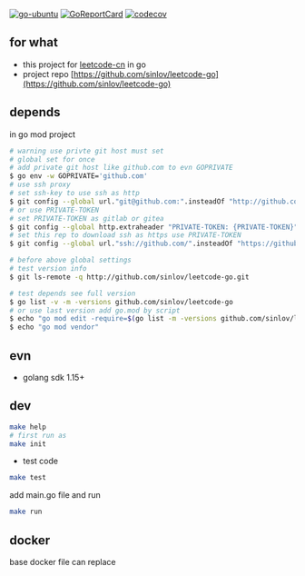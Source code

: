 [![go-ubuntu](https://github.com/sinlov/leetcode-go/workflows/go-ubuntu/badge.svg?branch=main)](https://github.com/sinlov/leetcode-go/actions)
[![GoReportCard](https://goreportcard.com/badge/github.com/sinlov/leetcode-go)](https://goreportcard.com/report/github.com/sinlov/leetcode-go)
[![codecov](https://codecov.io/gh/sinlov/leetcode-go/branch/main/graph/badge.svg)](https://codecov.io/gh/sinlov/leetcode-go)

## for what

- this project for [leetcode-cn](https://leetcode-cn.com/) in go
- project repo [https://github.com/sinlov/leetcode-go](https://github.com/sinlov/leetcode-go)

## depends

in go mod project

```bash
# warning use privte git host must set
# global set for once
# add private git host like github.com to evn GOPRIVATE
$ go env -w GOPRIVATE='github.com'
# use ssh proxy
# set ssh-key to use ssh as http
$ git config --global url."git@github.com:".insteadOf "http://github.com/"
# or use PRIVATE-TOKEN
# set PRIVATE-TOKEN as gitlab or gitea
$ git config --global http.extraheader "PRIVATE-TOKEN: {PRIVATE-TOKEN}"
# set this rep to download ssh as https use PRIVATE-TOKEN
$ git config --global url."ssh://github.com/".insteadOf "https://github.com/"

# before above global settings
# test version info
$ git ls-remote -q http://github.com/sinlov/leetcode-go.git

# test depends see full version
$ go list -v -m -versions github.com/sinlov/leetcode-go
# or use last version add go.mod by script
$ echo "go mod edit -require=$(go list -m -versions github.com/sinlov/leetcode-go | awk '{print $1 "@" $NF}')"
$ echo "go mod vendor"
```

## evn

- golang sdk 1.15+

## dev

```bash
make help
# first run as
make init
```

- test code

```bash
make test
```

add main.go file and run

```bash
make run
```

## docker

base docker file can replace
